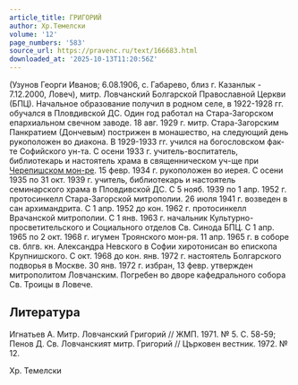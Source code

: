 ```yaml
---
article_title: ГРИГОРИЙ
author: Хр.Темелски
volume: '12'
page_numbers: '583'
source_url: https://pravenc.ru/text/166683.html
downloaded_at: '2025-10-13T11:20:56Z'
---
```


(Узунов Георги Иванов; 6.08.1906, с. Габарево, близ г. Казанлык - 7.12.2000, Ловеч), митр. Ловчанский Болгарской Православной Церкви (БПЦ). Начальное образование получил в родном селе, в 1922-1928 гг. обучался в Пловдивской ДС. Один год работал на Стара-Загорском епархиальном свечном заводе. 18 авг. 1929 г. митр. Стара-Загорским Панкратием (Дончевым) пострижен в монашество, на следующий день рукоположен во диакона. В 1929-1933 гг. учился на богословском фак-те Софийского ун-та. С осени 1933 г. учитель-воспитатель, библиотекарь и настоятель храма в священническом уч-ще при [Черепишском мон-ре](<https://pravenc.ru/text/Черепишском мон-ре.html>). 15 февр. 1934 г. рукоположен во иерея. С осени 1935 по 31 окт. 1939 г. учитель, библиотекарь и настоятель семинарского храма в Пловдивской ДС. С 5 нояб. 1939 по 1 апр. 1952 г. протосинкелл Стара-Загорской митрополии. 26 июля 1941 г. возведен в сан архимандрита. С 1 апр. 1952 до кон. 1962 г. протосинкелл Врачанской митрополии. С 1 янв. 1963 г. начальник Культурно-просветительского и Социального отделов Св. Синода БПЦ. С 1 апр. 1965 по 2 окт. 1968 г. игумен Троянского мон-ря. 11 апр. 1965 г. в соборе св. блгв. кн. Александра Невского в Софии хиротонисан во епископа Крупнишского. С окт. 1968 до кон. янв. 1972 г. настоятель Болгарского подворья в Москве. 30 янв. 1972 г. избран, 13 февр. утвержден митрополитом Ловчанским. Погребен во дворе кафедрального собора Св. Троицы в Ловече.

## Литература

Игнатьев А. Митр. Ловчанский Григорий // ЖМП. 1971. № 5. С. 58-59; Пенов Д. Св. Ловчанският митр. Григорий // Църковен вестник. 1972. № 12.

Хр.  Темелски
